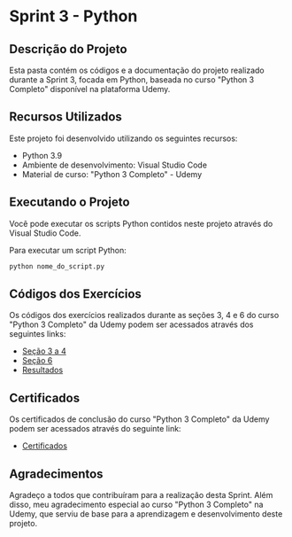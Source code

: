 # Sprint 3 - Python

## Descrição do Projeto

Esta pasta contém os códigos e a documentação do projeto realizado durante a Sprint 3, focada em Python, baseada no curso "Python 3 Completo" disponível na plataforma Udemy.

## Recursos Utilizados

Este projeto foi desenvolvido utilizando os seguintes recursos:

- Python 3.9
- Ambiente de desenvolvimento: Visual Studio Code
- Material de curso: "Python 3 Completo" - Udemy

## Executando o Projeto

Você pode executar os scripts Python contidos neste projeto através do Visual Studio Code.

Para executar um script Python:

```bash
python nome_do_script.py
```

## Códigos dos Exercícios

Os códigos dos exercícios realizados durante as seções 3, 4 e 6 do curso "Python 3 Completo" da Udemy podem ser acessados através dos seguintes links:

- [Seção 3 a 4](./Seção%203%20a%204)
- [Seção 6](./Seção%206)
- [Resultados](./Seção%206)

## Certificados

Os certificados de conclusão do curso "Python 3 Completo" da Udemy podem ser acessados através do seguinte link:

- [Certificados](./Certificados/)

## Agradecimentos

Agradeço a todos que contribuíram para a realização desta Sprint. Além disso, meu agradecimento especial ao curso "Python 3 Completo" na Udemy, que serviu de base para a aprendizagem e desenvolvimento deste projeto.
